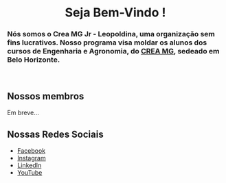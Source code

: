 <h1 align="center" > Seja Bem-Vindo ! </h1> 

<h3> Nós somos o Crea MG Jr -  Leopoldina, uma organização sem fins lucrativos. Nosso programa visa moldar os alunos dos cursos de Engenharia e Agronomia, do <a href="https://www.crea-mg.org.br">CREA MG</a>, sedeado em Belo Horizonte. </h3>
<br>

<h2>Nossos membros</h2>
Em breve...

<h2>Nossas Redes Sociais</h2>
<ul>
  <li><a href="https://www.facebook.com/CreaJrMGLeopoldina/">Facebook</a></li>  
  <li><a href="https://instagram.com/creajrmgleopoldina?igshid=MjkzY2Y1YTY=">Instagram</a></li>
  <li><a href="https://www.linkedin.com/company/75716792/admin/">LinkedIn</a></li>
  <li><a href="https://www.youtube.com/@leopoldinacrea-minasjr.">YouTube</a></li>
</ul>


